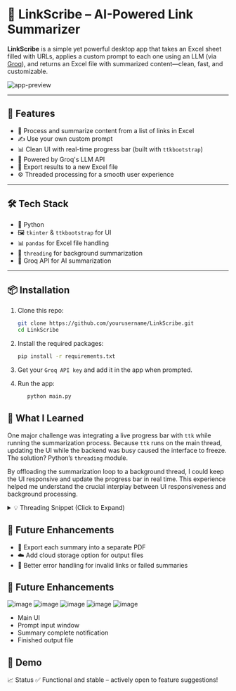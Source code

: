 # 📄 LinkScribe – AI-Powered Link Summarizer

**LinkScribe** is a simple yet powerful desktop app that takes an Excel sheet filled with URLs, applies a custom prompt to each one using an LLM (via [Groq](https://groq.com/)), and returns an Excel file with summarized content—clean, fast, and customizable.

![app-preview](![image](https://github.com/user-attachments/assets/f813b621-fa7c-4a0d-9ae3-992c3779faa5)
)

---

## 🚀 Features

- 🔗 Process and summarize content from a list of links in Excel
- ✍️ Use your own custom prompt
- 📊 Clean UI with real-time progress bar (built with `ttkbootstrap`)
- 🧠 Powered by Groq's LLM API
- 📁 Export results to a new Excel file
- ⚙️ Threaded processing for a smooth user experience

---

## 🛠 Tech Stack

- 🐍 Python
- 🖼 `tkinter` & `ttkbootstrap` for UI
- 📊 `pandas` for Excel file handling
- 🔌 `threading` for background summarization
- 🤖 Groq API for AI summarization

---

## 📦 Installation

1. Clone this repo:

   ```bash
   git clone https://github.com/yourusername/LinkScribe.git
   cd LinkScribe
   
2. Install the required packages:

   ```bash
   pip install -r requirements.txt

3. Get your `Groq API key` and add it in the app when prompted.
4. Run the app:
   ```bash
      python main.py

## 🧠 What I Learned
One major challenge was integrating a live progress bar with `ttk` while running the summarization process. Because `ttk` runs on the main thread, updating the UI while the backend was busy caused the interface to freeze. The solution? Python’s `threading` module.

By offloading the summarization loop to a background thread, I could keep the UI responsive and update the progress bar in real time. This experience helped me understand the crucial interplay between UI responsiveness and background processing.

<details> <summary>💡 Threading Snippet (Click to Expand)</summary>
   ```bash
      threading.Thread(target=process_excel).start()
</details>

## 📌 Future Enhancements

- 📄 Export each summary into a separate PDF
- ☁️ Add cloud storage option for output files
- 🧹 Better error handling for invalid links or failed summaries

## 📌 Future Enhancements
![image](https://github.com/user-attachments/assets/b4fcb6a4-ec18-4aa4-8839-03fc1c5bc7c1)
![image](https://github.com/user-attachments/assets/c3de84db-255c-4ff8-b0c1-a53f9a3978f2)
![image](https://github.com/user-attachments/assets/4071c9e4-641b-4aea-aff7-1fda2ed700db)
![image](https://github.com/user-attachments/assets/840437a6-623d-4761-a30a-339361aa24bb)
![image](https://github.com/user-attachments/assets/434a6d56-30ab-459a-863a-f553958edc3b)
- Main UI
- Prompt input window
- Summary complete notification
- Finished output file

## 📂 Demo


📈 Status
✅ Functional and stable – actively open to feature suggestions!

